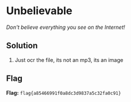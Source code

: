 # Unbelievable
*Don't believe everything you see on the Internet!*

## Solution
1. Just ocr the file, its not an mp3, its an image


## Flag
**Flag:** `flag{a85466991f0a8dc3d9837a5c32fa0c91}`
